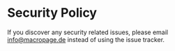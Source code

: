 # Security Policy

If you discover any security related issues, please email info@macropage.de instead of using the issue tracker.
